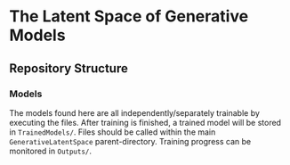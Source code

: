 # The Latent Space of Generative Models



## Repository Structure


### Models

The models found here are all independently/separately trainable by executing the files. After training is finished, a trained model will be stored in `TrainedModels/`. Files should be called within the main `GenerativeLatentSpace` parent-directory. Training progress can be monitored in `Outputs/`.
